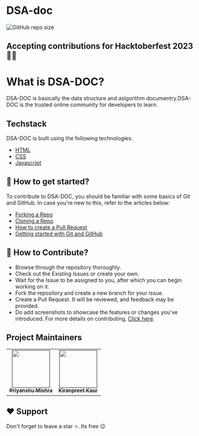 # DSA-doc
![GitHub repo size](https://github.com/Priyanshumishra2601/DSA-doc) 


## Accepting contributions for Hacktoberfest 2023 🥳🎉
# What is DSA-DOC?

DSA-DOC is basically the data structure and aslgorithm documentry.DSA-DOC is the trusted online community for developers to learn.

## Techstack 

DSA-DOC is built using the following technologies:
- [HTML](https://developer.mozilla.org/en-US/docs/Web/HTML)
- [CSS](https://developer.mozilla.org/en-US/docs/Web/CSS)
- [Javascript](https://developer.mozilla.org/en-US/docs/Web/JavaScript)

## 🚀 How to get started?

To contribute to DSA-DOC, you should be familiar with some basics of Git and GitHub. In case you're new to this, refer to the articles below:
- [Forking a Repo](https://help.github.com/en/github/getting-started-with-github/fork-a-repo)
- [Cloning a Repo](https://docs.github.com/en/repositories/creating-and-managing-repositories/cloning-a-repository)
- [How to create a Pull Request](https://opensource.com/article/19/7/create-pull-request-github)
- [Getting started with Git and GitHub](https://www.youtube.com/watch?v=apGV9Kg7ics&t=1878s)

## 📝 How to Contribute?
- Browse through the repository thoroughly.
- Check out the Existing Issues or create your own.
- Wait for the Issue to be assigned to you, after which you can begin working on it.
- Fork the repository and create a new branch for your issue.
- Create a Pull Request. It will be reviewed, and feedback may be provided.
- Do add screenshots to showcase the features or changes you've introduced. For more details on contributing, [Click here](./CONTRIBUTING.md).

## Project Maintainers
<table align="center">
	<tr>
    <td align="center">
            <a href="">
              <img src="" width="100px" alt=""/><br />
              <sub><b>Priyanshu Mishra</b></sub>
            </a>
   </td>
    <td align="center">
            <a href="">
              <img src="" width="100px" alt=""/><br />
              <sub><b>Kiranpreet Kaur</b></sub>
            </a>
   </td>  
  </tr>
</table>


## ❤️ Support

Don't forget to leave a star ⭐️. Its free 😉



